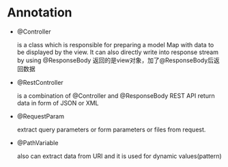 # Annotation

- @Controller
    
    is a class which is responsible for preparing a model
    Map with data to be displayed by the view.
    It can also directly write into response stream by using 
    @ResponseBody
    返回的是view对象，加了@ResponseBody后返回数据
    
- @RestController
    
    is a combination of @Controller and @ResponseBody
    REST API return data in form of JSON or XML

- @RequestParam
    
    extract query parameters or form parameters or files from request.
    
- @PathVariable
    
    also can extract data from URI and it is used for dynamic values(pattern)
